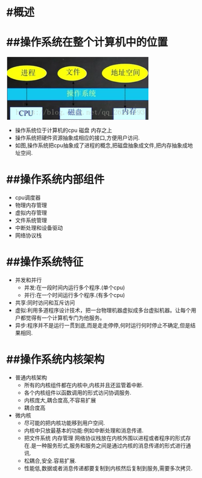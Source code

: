 #概述
===========================
##操作系统在整个计算机中的位置
===========================
![架构](https://github.com/zzhangyuhang/operating-system/blob/master/photo/1.计算机架构.png)

* 操作系统位于计算机的cpu 磁盘 内存之上
* 操作系统把硬件资源抽象成相应的接口,方便用户访问.
* 如图,操作系统把cpu抽象成了进程的概念,把磁盘抽象成文件,把内存抽象成地址空间.

##操作系统内部组件
==========================
* cpu调度器
* 物理内存管理
* 虚拟内存管理
* 文件系统管理
* 中断处理和设备驱动
* 网络协议栈

##操作系统特征
==========================
* 并发和并行
	* 并发:在一段时间内运行多个程序.(单个cpu)
	* 并行:在一个时间运行多个程序.(有多个cpu)
* 共享:同时访问和互斥访问
* 虚拟:利用多道程序设计技术，把一台物理机器虚拟成多台虚拟机器。让每个用户都觉得有一个计算机专门为他服务。
* 异步:程序并不是运行一贯到底,而是走走停停,何时运行何时停止不确定,但是结果相同.

##操作系统内核架构
==========================
* 普通内核架构
	* 所有的内核组件都在内核中,内核并且还监管着中断.
	* 各个内核组件以函数调用的形式访问协调服务.
	* 内核庞大,耦合度高,不容易扩展
	* 耦合度高
* 微内核
	* 尽可能的把内核功能移到用户空间.
	* 内核中只放最基本的功能:例如中断处理和消息传递.
	* 把文件系统 内存管理 网络协议栈放在内核外围以进程或者程序的形式存在.是一种服务形式,服务和服务之间是通过内核的消息传递的形式进行通讯.
	* 松耦合,安全.容易扩展.
	* 性能低,数据或者消息传递都要复制到内核然后复制到服务,需要多次拷贝.